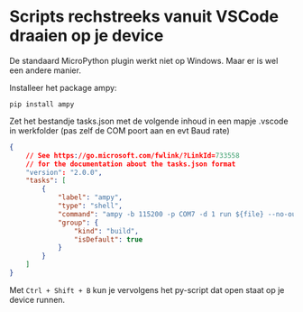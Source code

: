 # Scripts rechstreeks vanuit VSCode draaien op je device

De standaard MicroPython plugin werkt niet op Windows. Maar er is wel een andere manier.

Installeer het package ampy:
```
pip install ampy
```

Zet het bestandje tasks.json met de volgende inhoud in een mapje .vscode in werkfolder (pas zelf de COM poort aan en evt Baud rate)
```json
{
    // See https://go.microsoft.com/fwlink/?LinkId=733558
    // for the documentation about the tasks.json format
    "version": "2.0.0",
    "tasks": [
        {
            "label": "ampy",
            "type": "shell",
            "command": "ampy -b 115200 -p COM7 -d 1 run ${file} --no-output",
            "group": {
                "kind": "build",
                "isDefault": true
            }
        }
    ]
}
```

Met `Ctrl + Shift + B` kun je vervolgens het py-script dat open staat op je device runnen.
